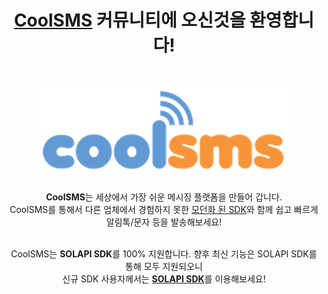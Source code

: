 <h1 align="center"><a href="https://www.coolsms.co.kr" target="_blank">CoolSMS</a> 커뮤니티에 오신것을 환영합니다!</h1>
<br/>
<p align="center">
  <img src="https://raw.githubusercontent.com/coolsms/.github/main/assets/main-logo.png" alt="solapi logo">
  <br/><br/>
  <b>CoolSMS</b>는 세상에서 가장 쉬운 메시징 플랫폼을 만들어 갑니다.
  <br/>
  CoolSMS를 통해서 다른 업체에서 경험하지 못한 <a href="https://developers.solapi.com" target="_blank">모던화 된 SDK</a>와 함께 쉽고 빠르게 알림톡/문자 등을 발송해보세요!
  <br/><br/>
</p>
<p align="center">
  CoolSMS는 <b>SOLAPI SDK</b>를 100% 지원합니다. 향후 최신 기능은 SOLAPI SDK를 통해 모두 지원되오니<br/>
  신규 SDK 사용자께서는 <b><a href="https://github.com/solapi">SOLAPI SDK</a></b>를 이용해보세요!
</p>
